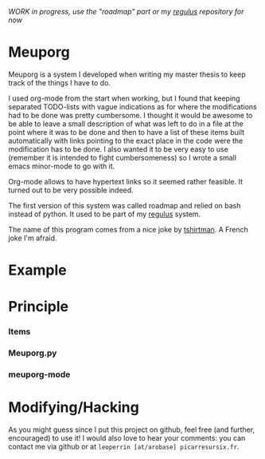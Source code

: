 <!-- Time-stamp: <2013-01-09 10:35:06 leo> -->


*WORK in progress, use the "roadmap" part or my
 [regulus](https://github.com/picarresursix/regulus/) repository for now*

Meuporg
=======

Meuporg is a system I developed when writing my master thesis to keep
track of the things I have to do.

I used org-mode from the start when working, but I found that keeping
separated TODO-lists with vague indications as for where the
modifications had to be done was pretty cumbersome. I thought it would
be awesome to be able to leave a small description of what was left to
do in a file at the point where it was to be done and then to have a
list of these items built automatically with links pointing to the
exact place in the code were the modification has to be done. I also
wanted it to be very easy to use (remember it is intended to fight
cumbersomeness) so I wrote a small emacs minor-mode to go with it.

Org-mode allows to have hypertext links so it seemed rather
feasible. It turned out to be very possible indeed.

The first version of this system was called roadmap and relied on bash
instead of python. It used to be part of my
[regulus](https://github.com/picarresursix/regulus/) system.


The name of this program comes from a nice joke by
[tshirtman](https://github.com/tshirtman/). A French joke I'm afraid.


Example
=======

<!--
!TODO! Show a screen cap of the meup.org file of this
! project.
-->


Principle
=========

### Items ###

<!--
!TODO! Write description of what an item is, its structure and
! how it is displayed.
!IDEA! Some thoughts on what a good item is might be nice.
 -->
 
### Meuporg.py ###

<!--
!TODO! Describe what the python script does.
-->


### meuporg-mode ###

<!--
!TODO! Describe how the meuporg-mode must be set up and how it is
! used (features and associated shortcuts).
-->


Modifying/Hacking
=================

As you might guess since I put this project on github, feel free (and
further, encouraged) to use it! I would also love to hear your
comments: you can contact me via github or at `leoperrin
[at/arobase] picarresursix.fr`.
